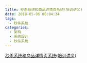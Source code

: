 ```yaml
---
title: 秒杀系统和商品详情页系统(培训讲义)
date: 2018-05-06 00:04:34
tags:
  - 秒杀系统
categories:
  - 架构
  - 系统设计
  - 秒杀系统 
---
```


[秒杀系统和商品详情页系统(培训讲义)](http://www6v.github.io/www6vHome/seckill.htm)
